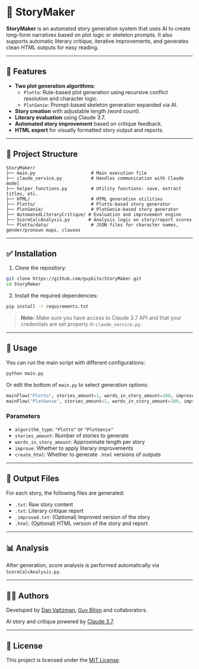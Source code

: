 # 📖 StoryMaker

**StoryMaker** is an automated story generation system that uses AI to create long-form narratives based on plot logic or skeleton prompts. It also supports automatic literary critique, iterative improvements, and generates clean HTML outputs for easy reading.

---

## 🚀 Features

- **Two plot generation algorithms**:
  - `Plotto`: Rule-based plot generation using recursive conflict resolution and character logic.
  - `PlotGenie`: Prompt-based skeleton generation expanded via AI.
- **Story creation** with adjustable length (word count).
- **Literary evaluation** using Claude 3.7.
- **Automated story improvement** based on critique feedback.
- **HTML export** for visually formatted story output and reports.

---

## 📂 Project Structure

```
StoryMaker/
├── main.py                     # Main execution file
├── claude_service.py           # Handles communication with Claude model
├── helper_functions.py         # Utility functions: save, extract titles, etc.
├── HTML/                       # HTML generation utilities
├── Plotto/                     # Plotto-based story generator
├── PlotGenie/                  # PlotGenie-based story generator
├── AutomatedLiteraryCritique/ # Evaluation and improvement engine
├── ScoreCalcAnalysis.py       # Analysis logic on story/report scores
└── Plotto/data/                # JSON files for character names, gender/pronoun maps, clauses
```

---

## ✅ Installation

1. Clone the repository:

```bash
git clone https://github.com/guybito/StoryMaker.git
cd StoryMaker
```

2. Install the required dependencies:

```bash
pip install -r requirements.txt
```

> **Note:** Make sure you have access to Claude 3.7 API and that your credentials are set properly in `claude_service.py`.

---

## 🧠 Usage

You can run the main script with different configurations:

```bash
python main.py
```

Or edit the bottom of `main.py` to select generation options:

```python
mainFlow("Plotto", stories_amount=1, words_in_story_amount=100, improve=False, create_html=True)
mainFlow("PlotGenie", stories_amount=1, words_in_story_amount=100, improve=False, create_html=True)
```

### Parameters

- `algorithm_type`: `"Plotto"` or `"PlotGenie"`
- `stories_amount`: Number of stories to generate
- `words_in_story_amount`: Approximate length per story
- `improve`: Whether to apply literary improvements
- `create_html`: Whether to generate `.html` versions of outputs

---

## 🧪 Output Files

For each story, the following files are generated:

- `.txt`: Raw story content
- `.txt`: Literary critique report
- `_improved.txt`: (Optional) Improved version of the story
- `.html`: (Optional) HTML version of the story and report

---

## 📊 Analysis

After generation, score analysis is performed automatically via `ScoreCalcAnalysis.py`.

---

## 🧑‍💻 Authors

Developed by [Dan Vaitzman](https://github.com/DanVaitzman1), [Guy Biton](https://github.com/guybito) and collaborators.

AI story and critique powered by [Claude 3.7](https://www.anthropic.com/).

---

## 📄 License

This project is licensed under the [MIT License](LICENSE).
